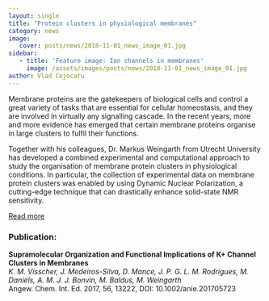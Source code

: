 ```yaml
---
layout: single
title: "Protein clusters in physiological membranes"
category: news
image:
   cover: posts/news/2018-11-01_news_image_01.jpg
sidebar:
   - title: 'Feature image: Ion channels in membranes'
     image: /assets/images/posts/news/2018-11-01_news_image_01.jpg
author: Vlad Cojocaru
---
```


<!-- ![Post Image](/assets/images/posts/news/2018-11-01_news_image_01.jpg) -->


Membrane proteins are the gatekeepers of biological cells and control a great variety of tasks that are essential for cellular homeostasis, and they are involved in virtually any signalling cascade. In the recent years, more and more evidence has emerged that certain membrane proteins organise in large clusters to fulfil their functions.

Together with his colleagues, Dr. Markus Weingarth from Utrecht University has developed a combined experimental and computational approach to study the organisation of membrane protein clusters in physiological conditions. In particular, the collection of experimental data on membrane protein clusters was enabled by using Dynamic Nuclear Polarization, a cutting-edge technique that can drastically enhance solid-state NMR sensitivity.

[Read more](https://www.uu.nl/en/news/protein-clusters-in-physiological-membranes)

### Publication:

**Supramolecular Organization and Functional Implications of K+ Channel Clusters in Membranes**\
*K. M. Visscher, J. Medeiros-Silva, D. Mance, J. P. G. L. M. Rodrigues, M. Daniëls, A. M. J. J. Bonvin, M. Baldus, M. Weingarth*\
Angew. Chem. Int. Ed. 2017, 56, 13222, DOI: 10.1002/anie.201705723